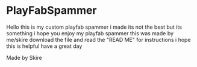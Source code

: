 # PlayFabSpammer

Hello this is my custom playfab spammer i made its not the best but its something i hope you enjoy my playfab spammer this was made by me/skire download the file and read the "READ ME" for instructions i hope this is helpful have a great day

Made by Skire
